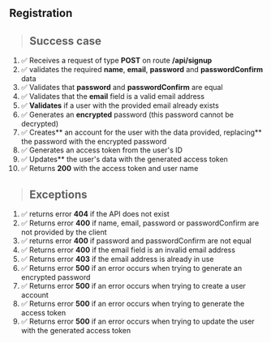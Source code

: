## Registration

> ## Success case

1. ✅ Receives a request of type **POST** on route **/api/signup**
2. ✅ validates the required **name**, **email**, **password** and **passwordConfirm** data
3. ✅ Validates that **password** and **passwordConfirm** are equal
4. ✅ Validates that the **email** field is a valid email address
5. ✅ **Validates** if a user with the provided email already exists
6. ✅ Generates an **encrypted** password (this password cannot be decrypted)
7. ✅ Creates** an account for the user with the data provided, replacing** the password with the encrypted password
8. ✅ Generates an access token from the user's ID
9. ✅ Updates** the user's data with the generated access token
10. ✅ Returns **200** with the access token and user name

> ## Exceptions

1. ✅ returns error **404** if the API does not exist
2. ✅ Returns error **400** if name, email, password or passwordConfirm are not provided by the client
3. ✅ returns error **400** if password and passwordConfirm are not equal
4. ✅ Returns error **400** if the email field is an invalid email address
5. ✅ Returns error **403** if the email address is already in use
6. ✅ Returns error **500** if an error occurs when trying to generate an encrypted password
7. ✅ Returns error **500** if an error occurs when trying to create a user account
8. ✅ Returns error **500** if an error occurs when trying to generate the access token
9. ✅ Returns error **500** if an error occurs when trying to update the user with the generated access token